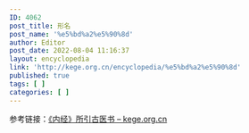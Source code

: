 ```yaml
---
ID: 4062
post_title: 形名
post_name: '%e5%bd%a2%e5%90%8d'
author: Editor
post_date: 2022-08-04 11:16:37
layout: encyclopedia
link: 'http://kege.org.cn/encyclopedia/%e5%bd%a2%e5%90%8d'
published: true
tags: [ ]
categories: [ ]
---
```

参考链接：<a href="http://kege.org.cn/encyclopedia/%e3%80%8a%e5%86%85%e7%bb%8f%e3%80%8b%e6%89%80%e5%bc%95%e5%8f%a4%e5%8c%bb%e4%b9%a6">《内经》所引古医书 – kege.org.cn</a>